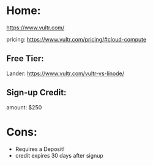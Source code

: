 # Home:
https://www.vultr.com/

pricing: https://www.vultr.com/pricing/#cloud-compute

## Free Tier:
Lander: https://www.vultr.com/vultr-vs-linode/

## Sign-up Credit:
amount: $250

# Cons:
- Requires a Deposit!
- credit expires 30 days after signup
